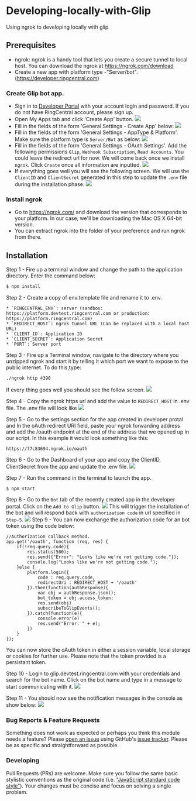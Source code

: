 # Developing-locally-with-Glip


Using ngrok to developing locally with glip

## Prerequisites

* ngrok: ngrok is a handy tool that lets you create a secure tunnel to local host. You can download the ngrok at https://ngrok.com/download
* Create a new app with platform type -"Server/bot". (https://developer.ringcentral.com)

### Create Glip bot app.

* Sign in to [Developer Portal](https://developer.ringcentral.com) with your account login and password. If you do not have RingCentral account, please sign up.
* Open My Apps tab and click 'Create App' button.
  ![](/images/create_app.png)
* Fill in the fields of the form 'General Settings - Create App' below:
  ![](/images/general_setting_step1.png)
* Fill in the fields of the form 'General Settings - AppType & Platform'. Make sure the platform type is `Server/Bot` as below:
  ![](/images/general_setting_step2.png)
* Fill in the fields of the form 'General Settings - OAuth Settings'. Add the following permissions `Glip`, `Webhook Subscription`, `Read Accounts`. You could leave the redirect url for now. We will come back once we install `ngrok`. Click `Create` once all information are inputted.
  ![](/images/general_setting_step3.png)
* If everything goes well you will see the following screen. We will use the `ClientID` and `ClientSecret` generated in this step to update the `.env` file during the installation phase.
  ![](/images/dashboard.png)

### Install ngrok
* Go to https://ngrok.com/ and download the version that corresponds to your platform. In our case, we'll be downloading the Mac OS X 64-bit version.
* You can extract ngrok into the folder of your preference and run ngrok from there.


## Installation

Step 1 - Fire up a terminal window and change the path to the application directory. Enter the command below:

```bash
$ npm install
```

Step 2 - Create a copy of env.template file and rename it to .env.
```
* `RINGCENTRAL_ENV`: server (sandbox: https://platform.devtest.ringcentral.com or production: https://platform.ringcentral.com)
* `REDIRECT_HOST`: ngrok tunnel URL (Can be replaced with a local host URL)
* `CLIENT_ID`: Application ID
* `CLIENT_SECRET`: Application Secret
* `PORT`: Server port
```

Step 3 - Fire up a Terminal window, navigate to the directory where you unzipped ngrok and start it by telling it which port we want to expose to the public internet. To do this,type:
```
./ngrok http 4390
```

If every thing goes well you should see the follow screen.
![](/images/ngrok-running.png)

Step 4 - Copy the ngrok https url and add the value to `REDIRECT_HOST` in .env file. The .env file will look like
![](/images/envfile.png)

Step 5 - Go to the settings section for the app created in developer protal and In the oAuth redirect URI field, paste your ngrok forwarding address and add the /oauth endpoint at the end of the address that we opened up in our script. In this example it would look something like this:
```
https://77c83694.ngrok.io/oauth
```

Step 6 - Go to the Dashboard of your app and copy the ClientID, ClientSecret from the app and update the .env file.
![](/images/dashboard.png)

Step 7 - Run the command in the terminal to launch the app.
```
$ npm start
```

Step 8 - Go to the `Bot` tab of the recently created app in the developer portal. Click on the `Add to Glip` button.
![](/images/bot_tab.png)
This will trigger the installation of the bot and will respond back with `authorization code` in url specified in `Step-5`.
![](/images/authorization.png)
Step 9 - You can now exchange the authorization code for an bot token using the code below:
```
//Authorization callback method.
app.get('/oauth', function (req, res) {
    if(!req.query.code){
        res.status(500);
        res.send({"Error": "Looks like we're not getting code."});
        console.log("Looks like we're not getting code.");
    }else {
        platform.login({
            code : req.query.code,
            redirectUri : REDIRECT_HOST + '/oauth'
        }).then(function(authResponse){
            var obj = authResponse.json();
            bot_token = obj.access_token;
            res.send(obj)
            subscribeToGlipEvents();
        }).catch(function(e){
            console.error(e)
            res.send("Error: " + e);
        })
    }
});
```
You can now store the oAuth token in either a session variable, local storage or cookies for further use. Please note that the token provided is a persistant token.

Step 10 - Login to glip.devtest.ringcentral.com with your credentials and search for the bot name. Click on the bot name and type in a message to start communicating with it.
![](/images/glip_devtest.png)

Step 11 - You should now see the notification messages in the console as show below:
![](/images/console.png)


### Bug Reports & Feature Requests

Something does not work as expected or perhaps you think this module needs a feature? Please [open an issue](https://github.com/pkvenu/developing-locally-with-Glip/issues/new) using GitHub's [issue tracker](https://github.com/pkvenu/developing-locally-with-Glip/issues). Please be as specific and straightforward as possible.

### Developing

Pull Requests (PRs) are welcome. Make sure you follow the same basic stylistic conventions as the original code (i.e. ["JavaScript standard code style"](http://standardjs.com)). Your changes must be concise and focus on solving a single problem.
